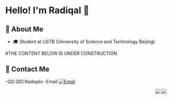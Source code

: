 # Hello! I'm Radiqal 👋

## 🚀 About Me
- 🎓 Student at USTB (University of Science and Technology Beijing)

#THE CONTENT BELOW IS UNDER CONSTRUCTION

## 📧 Contact Me
-QQ
QID:Radiqalo
-Email
[![Email](https://img.shields.io/badge/-Email-D14836?style=for-the-badge&logo=gmail&logoColor=white)](mailto:radiqal@qq.com)

<img align="right" src="https://github-readme-stats.vercel.app/api?username=Radiqalo&show_icons=true&icon_color=CE1D2D&text_color=718096&bg_color=ffffff&hide_title=true" />
<img align="right" src="https://github-readme-stats.vercel.app/api?username=Radiqalo&show_icons=true&theme=dracula&include_all_commits=true&count_private=true" />
